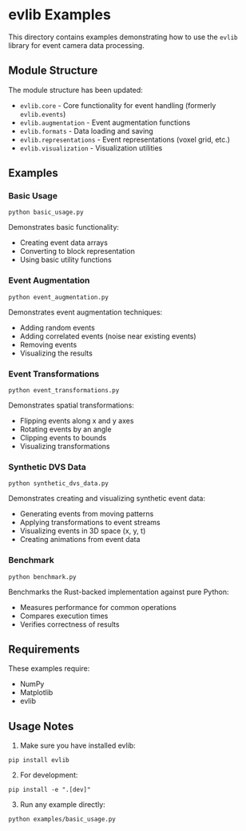 # evlib Examples

This directory contains examples demonstrating how to use the `evlib` library for event camera data processing.

## Module Structure

The module structure has been updated:
- `evlib.core` - Core functionality for event handling (formerly `evlib.events`)
- `evlib.augmentation` - Event augmentation functions
- `evlib.formats` - Data loading and saving
- `evlib.representations` - Event representations (voxel grid, etc.)
- `evlib.visualization` - Visualization utilities

## Examples

### Basic Usage
```
python basic_usage.py
```
Demonstrates basic functionality:
- Creating event data arrays
- Converting to block representation
- Using basic utility functions

### Event Augmentation
```
python event_augmentation.py
```
Demonstrates event augmentation techniques:
- Adding random events
- Adding correlated events (noise near existing events)
- Removing events
- Visualizing the results

### Event Transformations
```
python event_transformations.py
```
Demonstrates spatial transformations:
- Flipping events along x and y axes
- Rotating events by an angle
- Clipping events to bounds
- Visualizing transformations

### Synthetic DVS Data
```
python synthetic_dvs_data.py
```
Demonstrates creating and visualizing synthetic event data:
- Generating events from moving patterns
- Applying transformations to event streams
- Visualizing events in 3D space (x, y, t)
- Creating animations from event data

### Benchmark
```
python benchmark.py
```
Benchmarks the Rust-backed implementation against pure Python:
- Measures performance for common operations
- Compares execution times
- Verifies correctness of results

## Requirements

These examples require:
- NumPy
- Matplotlib
- evlib

## Usage Notes

1. Make sure you have installed evlib:
```
pip install evlib
```

2. For development:
```
pip install -e ".[dev]"
```

3. Run any example directly:
```
python examples/basic_usage.py
```